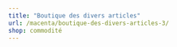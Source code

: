 ```yaml
---
title: "Boutique des divers articles"
url: /macenta/boutique-des-divers-articles-3/
shop: commodité
---
```

